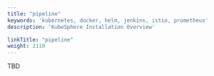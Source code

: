 ```yaml
---
title: "pipeline"
keywords: 'kubernetes, docker, helm, jenkins, istio, prometheus'
description: 'KubeSphere Installation Overview'

linkTitle: "pipeline"
weight: 2110
---
```


TBD